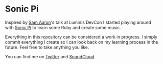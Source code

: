 # Sonic Pi

Inspired by [Sam Aaron](http://sam.aaron.name/)'s talk at Luminis DevCon I started playing around with [Sonic Pi](https://sonic-pi.net/) to learn some Ruby and create some music.

Everything in this repository can be considered a work in progress. I simply commit everything I create so I can look back on my learning process in the future. Feel free to take anything you like. 

You can find me on [Twitter](http://twitter.com/1s0gr4m) and [SoundCloud](https://soundcloud.com/1s0gr4m)